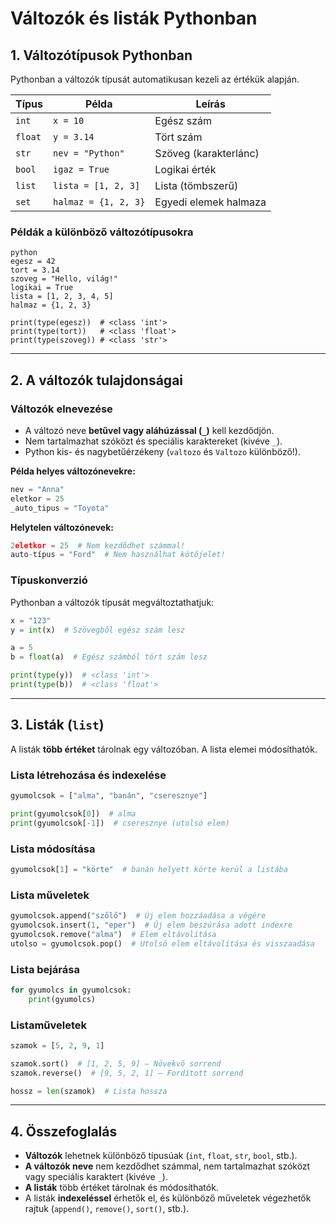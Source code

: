 # Változók és listák Pythonban

## 1. Változótípusok Pythonban

Pythonban a változók típusát automatikusan kezeli az értékük alapján.

| Típus | Példa | Leírás |
|-------|-------|--------|
| `int` | `x = 10` | Egész szám |
| `float` | `y = 3.14` | Tört szám |
| `str` | `nev = "Python"` | Szöveg (karakterlánc) |
| `bool` | `igaz = True` | Logikai érték |
| `list` | `lista = [1, 2, 3]` | Lista (tömbszerű) |
| `set` | `halmaz = {1, 2, 3}` | Egyedi elemek halmaza |

### Példák a különböző változótípusokra
```
python
egesz = 42
tort = 3.14
szoveg = "Hello, világ!"
logikai = True
lista = [1, 2, 3, 4, 5]
halmaz = {1, 2, 3}

print(type(egesz))  # <class 'int'>
print(type(tort))   # <class 'float'>
print(type(szoveg)) # <class 'str'>
```

---

## 2. A változók tulajdonságai

### Változók elnevezése
- A változó neve **betűvel vagy aláhúzással (`_`)** kell kezdődjön.
- Nem tartalmazhat szóközt és speciális karaktereket (kivéve `_`).
- Python kis- és nagybetűérzékeny (`valtozo` és `Valtozo` különböző!).

**Példa helyes változónevekre:**
```python
nev = "Anna"
eletkor = 25
_auto_tipus = "Toyota"
```

**Helytelen változónevek:**
```python
2eletkor = 25  # Nem kezdődhet számmal!
auto-típus = "Ford"  # Nem használhat kötőjelet!
```

### Típuskonverzió
Pythonban a változók típusát megváltoztathatjuk:

```python
x = "123"
y = int(x)  # Szövegből egész szám lesz

a = 5
b = float(a)  # Egész számból tört szám lesz

print(type(y))  # <class 'int'>
print(type(b))  # <class 'float'>
```

---

## 3. Listák (`list`)

A listák **több értéket** tárolnak egy változóban. A lista elemei módosíthatók.

### Lista létrehozása és indexelése
```python
gyumolcsok = ["alma", "banán", "cseresznye"]

print(gyumolcsok[0])  # alma
print(gyumolcsok[-1])  # cseresznye (utolsó elem)
```

### Lista módosítása
```python
gyumolcsok[1] = "körte"  # banán helyett körte kerül a listába
```

### Lista műveletek
```python
gyumolcsok.append("szőlő")  # Új elem hozzáadása a végére
gyumolcsok.insert(1, "eper")  # Új elem beszúrása adott indexre
gyumolcsok.remove("alma")  # Elem eltávolítása
utolso = gyumolcsok.pop()  # Utolsó elem eltávolítása és visszaadása
```

### Lista bejárása
```python
for gyumolcs in gyumolcsok:
    print(gyumolcs)
```

### Listaműveletek
```python
szamok = [5, 2, 9, 1]

szamok.sort()  # [1, 2, 5, 9] – Növekvő sorrend
szamok.reverse()  # [9, 5, 2, 1] – Fordított sorrend

hossz = len(szamok)  # Lista hossza
```

---

## 4. Összefoglalás

- **Változók** lehetnek különböző típusúak (`int`, `float`, `str`, `bool`, stb.).  
- **A változók neve** nem kezdődhet számmal, nem tartalmazhat szóközt vagy speciális karaktert (kivéve `_`).  
- **A listák** több értéket tárolnak és módosíthatók.  
- A listák **indexeléssel** érhetők el, és különböző műveletek végezhetők rajtuk (`append()`, `remove()`, `sort()`, stb.).  
